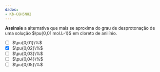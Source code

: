 ```yaml
---
dados:
- Kb-C6H5NH2
---
```


**Assinale** a alternativa que mais se aproxima do grau de desprotonação de uma solução $\pu{0,01 mol.L-1}$ em cloreto de anilínio.

- [ ] $\pu{0,01}\%$
- [x] $\pu{0,02}\%$
- [ ] $\pu{0,03}\%$
- [ ] $\pu{0,04}\%$
- [ ] $\pu{0,05}\%$
